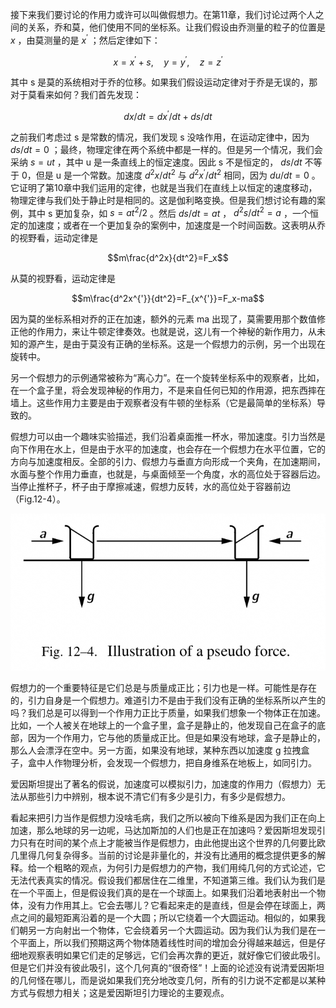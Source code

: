 接下来我们要讨论的作用力或许可以叫做假想力。在第11章，我们讨论过两个人之间的关系，乔和莫，他们使用不同的坐标系。让我们假设由乔测量的粒子的位置是 $x$ ，由莫测量的是 $x^{'}$ ；然后定律如下：

$$x=x^{'}+s,\quad y=y^{'},\quad z=z^{'}$$

其中 s 是莫的系统相对于乔的位移。如果我们假设运动定律对于乔是无误的，那对于莫看来如何？我们首先发现：

$$dx/dt=dx^{'}/dt+ds/dt$$

之前我们考虑过 s 是常数的情况，我们发现 s 没啥作用，在运动定律中，因为 $ds/dt=0$ ；最终，物理定律在两个系统中都是一样的。但是另一个情况，我们会采纳 $s=ut$ ，其中 u 是一条直线上的恒定速度。因此 s 不是恒定的， $ds/dt$ 不等于 0，但是 u 是一个常数。加速度 $d^2x/dt^2$ 与 $d^2x^{'}/dt^2$ 相同，因为 $du/dt=0$ 。它证明了第10章中我们运用的定律，也就是当我们在直线上以恒定的速度移动，物理定律与我们处于静止时是相同的。这是伽利略变换。但是我们想讨论有趣的案例，其中 s 更加复杂，如 $s=at^2/2$ 。然后 $ds/dt=at$ ， $d^2s/dt^2=a$ ，一个恒定的加速度；或者在一个更加复杂的案例中，加速度是一个时间函数。这表明从乔的视野看，运动定律是 

$$m\frac{d^2x}{dt^2}=F_x$$

从莫的视野看，运动定律是

$$m\frac{d^2x^{'}}{dt^2}=F_{x^{'}}=F_x-ma$$

因为莫的坐标系相对乔的正在加速，额外的元素 ma 出现了，莫需要用那个数值修正他的作用力，来让牛顿定律奏效。也就是说，这儿有一个神秘的新作用力，从未知的源产生，是由于莫没有正确的坐标系。这是一个假想力的示例，另一个出现在旋转中。

另一个假想力的示例通常被称为“离心力”。在一个旋转坐标系中的观察者，比如，在一个盒子里，将会发现神秘的作用力，不是来自任何已知的作用源，把东西摔在墙上。这些作用力主要是由于观察者没有牛顿的坐标系（它是最简单的坐标系）导致的。

假想力可以由一个趣味实验描述，我们沿着桌面推一杯水，带加速度。引力当然是向下作用在水上，但是由于水平的加速度，也会存在一个假想力在水平位置，它的方向与加速度相反。全部的引力、假想力与垂直方向形成一个夹角，在加速期间，水面与整个作用力垂直，也就是，与桌面倾至一个角度，水的高位处于容器后边。当停止推杯子，杯子由于摩擦减速，假想力反转，水的高位处于容器前边（Fig.12-4）。

![假想力的描述](/assets/volume-1/fig-12-4.png)

假想力的一个重要特征是它们总是与质量成正比；引力也是一样。可能性是存在的，引力自身是一个假想力。难道引力不是由于我们没有正确的坐标系所以产生的吗？我们总是可以得到一个作用力正比于质量，如果我们想象一个物体正在加速。比如，一个人被关在地球上的一个盒子里，盒子是静止的，他发现自己在盒子的底部，因为一个作用力，它与他的质量成正比。但是如果没有地球，盒子是静止的，那么人会漂浮在空中。另一方面，如果没有地球，某种东西以加速度 g 拉拽盒子，盒中人作物理分析，会发现一个假想力，把自身维系在地板上，如同引力。

爱因斯坦提出了著名的假说，加速度可以模拟引力，加速度的作用力（假想力）无法从那些引力中辨别，根本说不清它们有多少是引力，有多少是假想力。

看起来把引力当作是假想力没啥毛病，我们之所以被向下维系是因为我们正在向上加速，那么地球的另一边呢，马达加斯加的人们也是正在加速吗？爱因斯坦发现引力只有在时间的某个点上才能被当作是假想力，由此他提出这个世界的几何要比欧几里得几何复杂得多。当前的讨论是非量化的，并没有比通用的概念提供更多的解释。给一个粗略的观点，为何引力是假想力的产物，我们用纯几何的方式论述，它无法代表真实的情况。假设我们都居住在二维里，不知道第三维。我们认为我们是在一个平面上，但是假设我们真的是在一个球面上。如果我们沿着地表射出一个物体，没有力作用其上。它会去哪儿？它看起来走的是直线，但是会停在球面上，两点之间的最短距离沿着的是一个大圆；所以它绕着一个大圆运动。相似的，如果我们朝另一方向射出一个物体，它会绕着另一个大圆运动。因为我们认为我们是在一个平面上，所以我们预期这两个物体随着线性时间的增加会分得越来越远，但是仔细地观察表明如果它们走的足够远，它们会再次靠的更近，就好像它们彼此吸引。但是它们并没有彼此吸引，这个几何真的“很奇怪”！上面的论述没有说清爱因斯坦的几何怪在哪儿，而是说如果我们充分地改变几何，所有的引力说不定都是以某种方式与假想力相关；这是爱因斯坦引力理论的主要观点。
